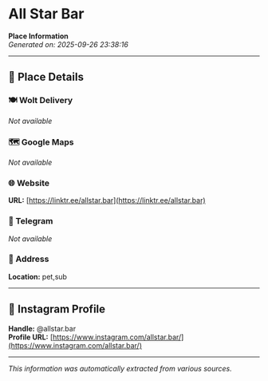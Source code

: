 # All Star Bar

**Place Information**  
*Generated on: 2025-09-26 23:38:16*

---

## 📍 Place Details

### 🍽️ Wolt Delivery
*Not available*

### 🗺️ Google Maps
*Not available*

### 🌐 Website
**URL:** [https://linktr.ee/allstar.bar](https://linktr.ee/allstar.bar)

### 📱 Telegram
*Not available*

### 📍 Address
**Location:** pet,sub

---

## 🔗 Instagram Profile

**Handle:** @allstar.bar  
**Profile URL:** [https://www.instagram.com/allstar.bar/](https://www.instagram.com/allstar.bar/)

---

*This information was automatically extracted from various sources.*

